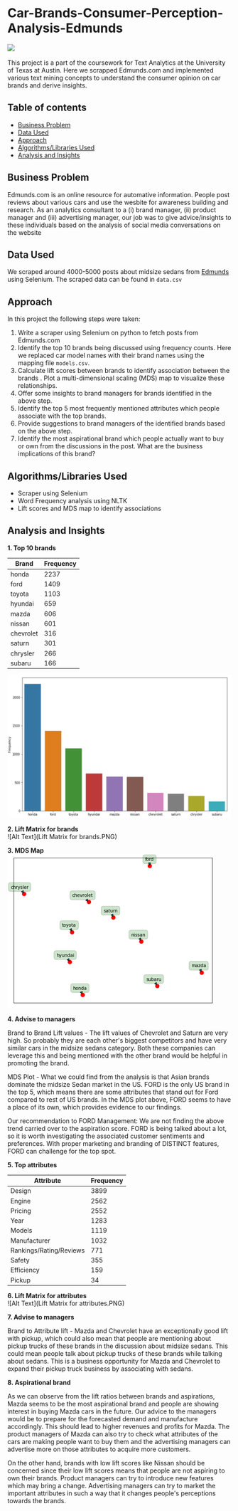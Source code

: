 # Car-Brands-Consumer-Perception-Analysis-Edmunds
 ![](https://manofmany.com/wp-content/uploads/2019/05/8-Top-Australian-Car-Brands-to-Rev-You-Up-feature.jpg)
 
This project is a part of the coursework for Text Analytics at the University of Texas at Austin. Here we scrapped Edmunds.com and implemented various text mining concepts to understand the consumer opinion on car brands and derive insights.

## Table of contents
- [Business Problem](https://github.com/anshikaahuja/Car-Brands-Consumer-Perception-Analysis-Edmunds/blob/master/README.md#business-problem)
- [Data Used](https://github.com/anshikaahuja/Car-Brands-Consumer-Perception-Analysis-Edmunds/blob/master/README.md#data-used)
- [Approach](https://github.com/anshikaahuja/Car-Brands-Consumer-Perception-Analysis-Edmunds/blob/master/README.md#approach)
- [Algorithms/Libraries Used](https://github.com/anshikaahuja/Car-Brands-Consumer-Perception-Analysis-Edmunds/blob/master/README.md#algorithmslibraries-used)
- [Analysis and Insights](https://github.com/anshikaahuja/Car-Brands-Consumer-Perception-Analysis-Edmunds/blob/master/README.md#analysis-and-insights)

## Business Problem
Edmunds.com is an online resource for automative information. People post reviews about various cars and use the wesbite for awareness building and research. As an analytics consultant to a (i) brand manager, (ii) product manager and (iii) advertising manager, our job was to give advice/insights to these individuals based on the analysis of social media conversations on the website

## Data Used
We scraped around 4000-5000 posts about midsize sedans from [Edmunds](https://forums.edmunds.com/discussion/7526/general/x/midsize-sedans-2-0/p%22) using Selenium. The scraped data can be found in `data.csv`

## Approach
In this project the following steps were taken:
1. Write a scraper using Selenium on python to fetch posts from Edmunds.com
2. Identify the top 10 brands being discussed using frequency counts. Here we replaced car model names with their brand names using the mapping file `models.csv`.
3. Calculate lift scores between brands to identify association between the brands . Plot a multi-dimensional scaling (MDS) map to visualize these relationships.
4. Offer some insights to brand managers for brands identified in the above step.
5. Identify the top 5 most frequently mentioned attributes which people associate with the top brands.
6. Provide suggestions to brand managers of the identified brands based on the above step.
7. Identify the most aspirational brand which people actually want to buy or own from the discussions in the post. What are the business implications of this brand?

## Algorithms/Libraries Used
- Scraper using Selenium
- Word Frequency analysis using NLTK
- Lift scores and MDS map to identify associations

## Analysis and Insights

**1. Top 10 brands**

Brand | Frequency
------------ | -------------
honda | 2237
ford | 1409
toyota | 1103
hyundai | 659
mazda | 606
nissan | 601
chevrolet | 316
saturn | 301
chrysler | 266
subaru | 166

![Alt Text](Frequency.PNG)

**2. Lift Matrix for brands** <br />
![Alt Text](Lift Matrix for brands.PNG)

**3. MDS Map** <br />
![Alt Text](MDS%20Map.png)

**4. Advise to managers**
   
Brand to Brand Lift values -
The lift values of Chevrolet and Saturn are very high. So probably they are each other's biggest competitors and have very similar      cars in the midsize sedans category. Both these companies can leverage this and being mentioned with the other brand would be helpful    in promoting the brand.

MDS Plot -
What we could find from the analysis is that Asian brands dominate the midsize Sedan market in the US. FORD is the only US brand in      the top 5, which means there are some attributes that stand out for Ford compared to rest of US brands. In the MDS plot above, FORD      seems to have a place of its own, which provides evidence to our findings.

Our recommendation to FORD Management: We are not finding the above trend carried over to the aspiration score. FORD is being talked    about a lot, so it is worth investigating the associated customer sentiments and preferences. With proper marketing and branding of      DISTINCT features, FORD can challenge for the top spot.

**5. Top attributes**

Attribute | Frequency
------------ | -------------
Design | 3899
Engine | 2562
Pricing | 2552
Year | 1283
Models | 1119
Manufacturer | 1032
Rankings/Rating/Reviews | 771
Safety | 355
Efficiency | 159
Pickup | 34

**6. Lift Matrix for attributes** <br />
![Alt Text](Lift Matrix for attributes.PNG)

**7. Advise to managers**
  
Brand to Attribute lift -
Mazda and Chevrolet have an exceptionally good lift with pickup, which could also mean that people are mentioning about pickup trucks   of these brands in the discussion about midsize sedans. This could mean people talk about pickup trucks of these brands while talking   about sedans. This is a business opportunity for Mazda and Chevrolet to expand their pickup truck business by associating with sedans. 

**8. Aspirational brand**

As we can observe from the lift ratios between brands and aspirations, Mazda seems to be the most aspirational brand and people are      showing interest in buying Mazda cars in the future. Our advice to the managers would be to prepare for the forecasted demand and        manufacture accordingly. This should lead to higher revenues and profits for Mazda. The product managers of Mazda can also try to        check what attributes of the cars are making people want to buy them and the advertising managers can advertise more on those            attributes to acquire more customers.

On the other hand, brands with low lift scores like Nissan should be concerned since their low lift scores means that people are not    aspiring to own their brands. Product managers can try to introduce new features which may bring a change. Advertising managers can      try to market the important attributes in such a way that it changes people's perceptions towards the brands.
